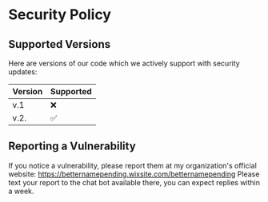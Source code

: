 # Security Policy

## Supported Versions
Here are versions of our code which we actively support with security updates:

| Version | Supported          |
| ------- | ------------------ |
| v.1     | :x:                |
| v.2.    | :white_check_mark: |

## Reporting a Vulnerability

If you notice a vulnerability, please report them at my organization's official website:
https://betternamepending.wixsite.com/betternamepending
Please text your report to the chat bot available there, you can expect replies within a week.
